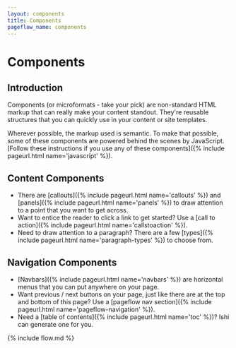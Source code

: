 ```yaml
---
layout: components
title: Components
pageflow_name: components
---
```


# Components

## Introduction

<p class="leader">Components (or microformats - take your pick) are non-standard HTML markup that can really make your content standout. They're reusable structures that you can quickly use in your content or site templates.</p>

Wherever possible, the markup used is semantic. To make that possible, some of these components are powered behind the scenes by JavaScript. [Follow these instructions if you use any of these components]({% include pageurl.html name='javascript' %}).

## Content Components

* There are [callouts]({% include pageurl.html name='callouts' %}) and [panels]({% include pageurl.html name='panels' %}) to draw attention to a point that you want to get across.
* Want to entice the reader to click a link to get started? Use a [call to action]({% include pageurl.html name='callstoaction' %}).
* Need to draw attention to a paragraph? There are a few [types]({% include pageurl.html name='paragraph-types' %}) to choose from.

## Navigation Components

* [Navbars]({% include pageurl.html name='navbars' %}) are horizontal menus that you can put anywhere on your page.
* Want previous / next buttons on your page, just like there are at the top and bottom of this page? Use a [pageflow nav section]({% include pageurl.html name='pageflow-navigation' %}).
* Need a [table of contents]({% include pageurl.html name='toc' %})? Ishi can generate one for you.

{% include flow.md %}